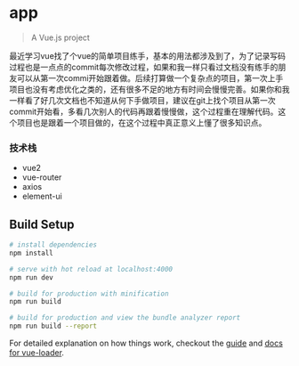 # app

> A Vue.js project

最近学习vue找了个vue的简单项目练手，基本的用法都涉及到了，为了记录写码过程也是一点点的commit每次修改过程，如果和我一样只看过文档没有练手的朋友可以从第一次commi开始跟着做。后续打算做一个复杂点的项目，第一次上手项目也没有考虑优化之类的，还有很多不足的地方有时间会慢慢完善。如果你和我一样看了好几次文档也不知道从何下手做项目，建议在git上找个项目从第一次commit开始看，多看几次别人的代码再跟着慢慢做，这个过程重在理解代码。这个项目也是跟着一个项目做的，在这个过程中真正意义上懂了很多知识点。

### 技术栈
- vue2
- vue-router
- axios
- element-ui


## Build Setup

``` bash
# install dependencies
npm install

# serve with hot reload at localhost:4000
npm run dev

# build for production with minification
npm run build

# build for production and view the bundle analyzer report
npm run build --report
```

For detailed explanation on how things work, checkout the [guide](http://vuejs-templates.github.io/webpack/) and [docs for vue-loader](http://vuejs.github.io/vue-loader).
